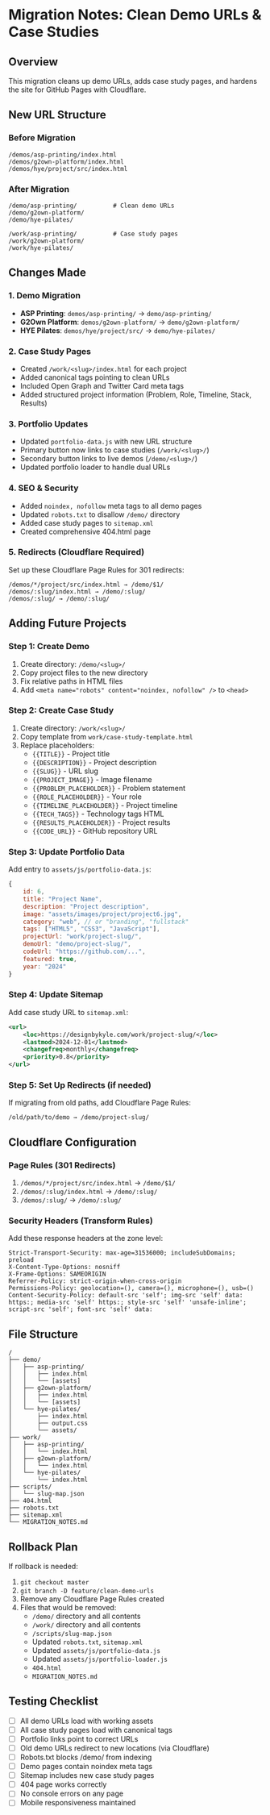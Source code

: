 # Migration Notes: Clean Demo URLs & Case Studies

## Overview
This migration cleans up demo URLs, adds case study pages, and hardens the site for GitHub Pages with Cloudflare.

## New URL Structure

### Before Migration
```
/demos/asp-printing/index.html
/demos/g2own-platform/index.html
/demos/hye/project/src/index.html
```

### After Migration
```
/demo/asp-printing/          # Clean demo URLs
/demo/g2own-platform/
/demo/hye-pilates/

/work/asp-printing/          # Case study pages
/work/g2own-platform/
/work/hye-pilates/
```

## Changes Made

### 1. Demo Migration
- **ASP Printing**: `demos/asp-printing/` → `demo/asp-printing/`
- **G2Own Platform**: `demos/g2own-platform/` → `demo/g2own-platform/`
- **HYE Pilates**: `demos/hye/project/src/` → `demo/hye-pilates/`

### 2. Case Study Pages
- Created `/work/<slug>/index.html` for each project
- Added canonical tags pointing to clean URLs
- Included Open Graph and Twitter Card meta tags
- Added structured project information (Problem, Role, Timeline, Stack, Results)

### 3. Portfolio Updates
- Updated `portfolio-data.js` with new URL structure
- Primary button now links to case studies (`/work/<slug>/`)
- Secondary button links to live demos (`/demo/<slug>/`)
- Updated portfolio loader to handle dual URLs

### 4. SEO & Security
- Added `noindex, nofollow` meta tags to all demo pages
- Updated `robots.txt` to disallow `/demo/` directory
- Added case study pages to `sitemap.xml`
- Created comprehensive 404.html page

### 5. Redirects (Cloudflare Required)
Set up these Cloudflare Page Rules for 301 redirects:
```
/demos/*/project/src/index.html → /demo/$1/
/demos/:slug/index.html → /demo/:slug/
/demos/:slug/ → /demo/:slug/
```

## Adding Future Projects

### Step 1: Create Demo
1. Create directory: `/demo/<slug>/`
2. Copy project files to the new directory
3. Fix relative paths in HTML files
4. Add `<meta name="robots" content="noindex, nofollow" />` to `<head>`

### Step 2: Create Case Study
1. Create directory: `/work/<slug>/`
2. Copy template from `work/case-study-template.html`
3. Replace placeholders:
   - `{{TITLE}}` - Project title
   - `{{DESCRIPTION}}` - Project description
   - `{{SLUG}}` - URL slug
   - `{{PROJECT_IMAGE}}` - Image filename
   - `{{PROBLEM_PLACEHOLDER}}` - Problem statement
   - `{{ROLE_PLACEHOLDER}}` - Your role
   - `{{TIMELINE_PLACEHOLDER}}` - Project timeline
   - `{{TECH_TAGS}}` - Technology tags HTML
   - `{{RESULTS_PLACEHOLDER}}` - Project results
   - `{{CODE_URL}}` - GitHub repository URL

### Step 3: Update Portfolio Data
Add entry to `assets/js/portfolio-data.js`:
```javascript
{
    id: 6,
    title: "Project Name",
    description: "Project description",
    image: "assets/images/project/project6.jpg",
    category: "web", // or "branding", "fullstack"
    tags: ["HTML5", "CSS3", "JavaScript"],
    projectUrl: "work/project-slug/",
    demoUrl: "demo/project-slug/",
    codeUrl: "https://github.com/...",
    featured: true,
    year: "2024"
}
```

### Step 4: Update Sitemap
Add case study URL to `sitemap.xml`:
```xml
<url>
    <loc>https://designbykyle.com/work/project-slug/</loc>
    <lastmod>2024-12-01</lastmod>
    <changefreq>monthly</changefreq>
    <priority>0.8</priority>
</url>
```

### Step 5: Set Up Redirects (if needed)
If migrating from old paths, add Cloudflare Page Rules:
```
/old/path/to/demo → /demo/project-slug/
```

## Cloudflare Configuration

### Page Rules (301 Redirects)
1. `/demos/*/project/src/index.html` → `/demo/$1/`
2. `/demos/:slug/index.html` → `/demo/:slug/`
3. `/demos/:slug/` → `/demo/:slug/`

### Security Headers (Transform Rules)
Add these response headers at the zone level:
```
Strict-Transport-Security: max-age=31536000; includeSubDomains; preload
X-Content-Type-Options: nosniff
X-Frame-Options: SAMEORIGIN
Referrer-Policy: strict-origin-when-cross-origin
Permissions-Policy: geolocation=(), camera=(), microphone=(), usb=()
Content-Security-Policy: default-src 'self'; img-src 'self' data: https:; media-src 'self' https:; style-src 'self' 'unsafe-inline'; script-src 'self'; font-src 'self' data:
```

## File Structure
```
/
├── demo/
│   ├── asp-printing/
│   │   ├── index.html
│   │   └── [assets]
│   ├── g2own-platform/
│   │   ├── index.html
│   │   └── [assets]
│   └── hye-pilates/
│       ├── index.html
│       ├── output.css
│       └── assets/
├── work/
│   ├── asp-printing/
│   │   └── index.html
│   ├── g2own-platform/
│   │   └── index.html
│   └── hye-pilates/
│       └── index.html
├── scripts/
│   └── slug-map.json
├── 404.html
├── robots.txt
├── sitemap.xml
└── MIGRATION_NOTES.md
```

## Rollback Plan
If rollback is needed:
1. `git checkout master`
2. `git branch -D feature/clean-demo-urls`
3. Remove any Cloudflare Page Rules created
4. Files that would be removed:
   - `/demo/` directory and all contents
   - `/work/` directory and all contents
   - `/scripts/slug-map.json`
   - Updated `robots.txt`, `sitemap.xml`
   - Updated `assets/js/portfolio-data.js`
   - Updated `assets/js/portfolio-loader.js`
   - `404.html`
   - `MIGRATION_NOTES.md`

## Testing Checklist
- [ ] All demo URLs load with working assets
- [ ] All case study pages load with canonical tags
- [ ] Portfolio links point to correct URLs
- [ ] Old demo URLs redirect to new locations (via Cloudflare)
- [ ] Robots.txt blocks /demo/ from indexing
- [ ] Demo pages contain noindex meta tags
- [ ] Sitemap includes new case study pages
- [ ] 404 page works correctly
- [ ] No console errors on any page
- [ ] Mobile responsiveness maintained
